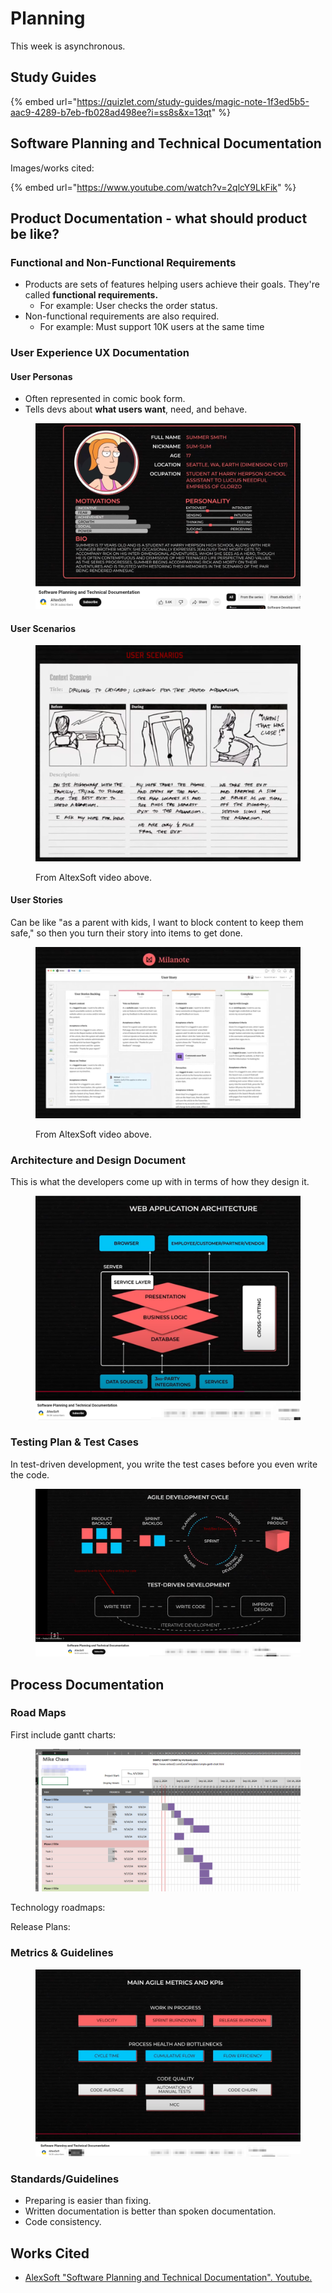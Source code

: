# Planning

This week is asynchronous.

## Study Guides

{% embed url="https://quizlet.com/study-guides/magic-note-1f3ed5b5-aac9-4289-b7eb-fb028ad498ee?i=ss8s&x=13qt" %}

## Software Planning and Technical Documentation

Images/works cited:

{% embed url="https://www.youtube.com/watch?v=2qlcY9LkFik" %}

## Product Documentation - what should product be like?

### Functional and Non-Functional Requirements

* Products are sets of features helping users achieve their goals. They're called **functional requirements.**
  * For example: User checks the order status.
* Non-functional requirements are also required.&#x20;
  * For example: Must support 10K users at the same time



### User Experience UX Documentation

#### User Personas

* Often represented in comic book form.
* Tells devs about **what users want**, need, and behave.&#x20;

<figure><img src="../../../.gitbook/assets/image.png" alt=""><figcaption></figcaption></figure>



#### User Scenarios

<figure><img src="../../../.gitbook/assets/image (2).png" alt=""><figcaption><p>From AltexSoft video above.</p></figcaption></figure>



#### User Stories

Can be like "as a parent with kids, I want to block content to keep them safe," so then you turn their story into items to get done.

<figure><img src="../../../.gitbook/assets/image (3).png" alt=""><figcaption><p>From AltexSoft video above.</p></figcaption></figure>

### Architecture and Design Document

This is what the developers come up with in terms of how they design it.

<figure><img src="../../../.gitbook/assets/image (4).png" alt=""><figcaption></figcaption></figure>

### Testing Plan & Test Cases

In test-driven development, you write the test cases before you even write the code.

<figure><img src="../../../.gitbook/assets/image (5).png" alt=""><figcaption></figcaption></figure>

## Process Documentation

### Road Maps

First include gantt charts:

<figure><img src="../../../.gitbook/assets/image (7).png" alt=""><figcaption></figcaption></figure>

Technology roadmaps:

Release Plans:

### Metrics & Guidelines

<figure><img src="../../../.gitbook/assets/image (8).png" alt=""><figcaption></figcaption></figure>

### Standards/Guidelines

* Preparing is easier than fixing.&#x20;
* Written documentation is better than spoken documentation.&#x20;
* Code consistency.

## Works Cited

* [AlexSoft "Software Planning and Technical Documentation". Youtube.](https://www.youtube.com/watch?v=2qlcY9LkFik)
